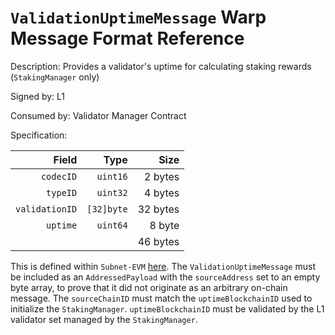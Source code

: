 # `ValidationUptimeMessage` Warp Message Format Reference

Description: Provides a validator's uptime for calculating staking rewards (`StakingManager` only)

Signed by: L1

Consumed by: Validator Manager Contract

Specification:

|          Field |       Type |     Size |
| -------------: | ---------: | -------: |
|      `codecID` |   `uint16` |  2 bytes |
|       `typeID` |   `uint32` |  4 bytes |
| `validationID` | `[32]byte` | 32 bytes |
|       `uptime` |   `uint64` |   8 byte |
|                |            | 46 bytes |

This is defined within `Subnet-EVM` [here](https://github.com/ava-labs/subnet-evm/blob/323eb0c7dd7204521e662a3a355fe78a0e19c0be/warp/messages/validator_uptime.go#L14-L19). The `ValidationUptimeMessage` must be included as an `AddressedPayload` with the `sourceAddress` set to an empty byte array, to prove that it did not originate as an arbitrary on-chain message. The `sourceChainID` must match the `uptimeBlockchainID` used to initialize the `StakingManager`. `uptimeBlockchainID` must be validated by the L1 validator set managed by the `StakingManager`.